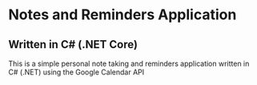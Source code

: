 # **Notes and Reminders Application**
## Written in C# (.NET Core)
This is a simple personal note taking and reminders application written in C# (.NET) using the Google Calendar API

